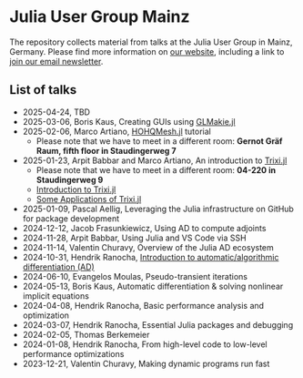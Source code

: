 # Julia User Group Mainz

The repository collects material from talks at the Julia User Group in
Mainz, Germany. Please find more information on
[our website](https://model.uni-mainz.de/julia-user-group/),
including a link to
[join our email newsletter](https://lists.uni-mainz.de/sympa/info/julia-user-group).

## List of talks

- 2025-04-24, TBD
- 2025-03-06, Boris Kaus, Creating GUIs using [GLMakie.jl](https://github.com/MakieOrg/Makie.jl)
- 2025-02-06, Marco Artiano, [HOHQMesh.jl](https://github.com/trixi-framework/HOHQMesh.jl) tutorial
  - Please note that we have to meet in a different room: **Gernot Gräf Raum, fifth floor in Staudingerweg 7**
- 2025-01-23, Arpit Babbar and Marco Artiano, An introduction to [Trixi.jl](https://github.com/trixi-framework/Trixi.jl)
  - Please note that we have to meet in a different room: **04-220 in Staudingerweg 9**
  - [Introduction to Trixi.jl](https://ranocha.de/Julia_User_Group_Mainz/2025_01_23_Introduction_To_Trixi_Part1.html)
  - [Some Applications of Trixi.jl](https://ranocha.de/Julia_User_Group_Mainz/2025_01_23_trixi_applications.html)
- 2025-01-09, Pascal Aellig, Leveraging the Julia infrastructure on GitHub for package development
- 2024-12-12, Jacob Frasunkiewicz, Using AD to compute adjoints
- 2024-11-28, Arpit Babbar, Using Julia and VS Code via SSH
- 2024-11-14, Valentin Churavy, Overview of the Julia AD ecosystem
- 2024-10-31, Hendrik Ranocha, [Introduction to automatic/algorithmic differentiation (AD)](https://ranocha.de/Julia_User_Group_Mainz/2024_10_31_Introduction_to_AD)
- 2024-06-10, Evangelos Moulas, Pseudo-transient iterations
- 2024-05-13, Boris Kaus, Automatic differentiation & solving nonlinear implicit equations
- 2024-04-08, Hendrik Ranocha, Basic performance analysis and optimization
- 2024-03-07, Hendrik Ranocha, Essential Julia packages and debugging
- 2024-02-05, Thomas Berkemeier
- 2024-01-08, Hendrik Ranocha, From high-level code to low-level performance optimizations
- 2023-12-21, Valentin Churavy, Making dynamic programs run fast
